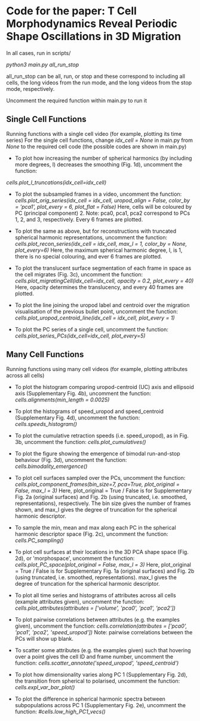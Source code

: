 # Code for the paper: T Cell Morphodynamics Reveal Periodic Shape Oscillations in 3D Migration

In all cases, run in scripts/

*python3 main.py all_run_stop*

all_run_stop can be all, run, or stop and these correspond to including all cells, the long videos from the run mode, and the long videos from the stop mode, respectively.

Uncomment the required function within main.py to run it



## Single Cell Functions
Running functions with a single cell video (for example, plotting its time series)
For the single cell functions, change *idx_cell = None* in main.py from *None* to the required cell code (the possible codes are shown in main.py)

* To plot how increasing the number of spherical harmonics (by including more degrees, l) decreases the smoothing (Fig. 1d), uncomment the function:

*cells.plot_l_truncations(idx_cell=idx_cell)*

* To plot the subsampled frames in a video, uncomment the function:
*cells.plot_orig_series(idx_cell = idx_cell, uropod_align = False, color_by = 'pca1', plot_every = 6, plot_flat = False)*
Here, cells will be coloured by PC (principal component) 2. Note: pca0, pca1, pca2 correspond to PCs 1, 2, and 3, respectively. Every 6 frames are plotted.

* To plot the same as above, but for reconstructions with truncated spherical harmonic representations, uncomment the function:
*cells.plot_recon_series(idx_cell = idx_cell, max_l = 1, color_by = None, plot_every=6)*
Here, the maximum spherical harmonic degree, l, is 1, there is no special colouring, and ever 6 frames are plotted.

* To plot the translucent surface segmentation of each frame in space as the cell migrates (Fig. 3c), uncomment the function:
*cells.plot_migratingCell(idx_cell=idx_cell, opacity = 0.2, plot_every = 40)*
Here, opacity determines the translucency, and every 40 frames are plotted.

* To plot the line joining the uropod label and centroid over the migration visualisation of the previous bullet point, uncomment the function:
*cells.plot_uropod_centroid_line(idx_cell = idx_cell, plot_every = 1)*

* To plot the PC series of a single cell, uncomment the function:
*cells.plot_series_PCs(idx_cell=idx_cell, plot_every=5)*



## Many Cell Functions
Running functions using many cell videos (for example, plotting attributes across all cells)

* To plot the histogram comparing uropod-centroid (UC) axis and ellipsoid axis (Supplementary Fig. 4b), uncomment the function:
*cells.alignments(min_length = 0.0025)*

* To plot the histograms of speed_uropod and speed_centroid (Supplementary Fig. 4d), uncomment the function:
*cells.speeds_histogram()*

* To plot the cumulative retraction speeds (i.e. speed_uropod), as in Fig. 3b, uncomment the function:
*cells.plot_cumulatives()*

* To plot the figure showing the emergence of bimodal run-and-stop behaviour (Fig. 3d), uncomment the function:
*cells.bimodality_emergence()*

* To plot cell surfaces sampled over the PCs, uncomment the function:
*cells.plot_component_frames(bin_size=7, pca=True, plot_original = False, max_l = 3)*
Here, plot_original = True / False is for Supplementary Fig. 2a (original surfaces) and Fig. 2b (using truncated, i.e. smoothed, representations), respectively. The bin size gives the number of frames shown, and max_l gives the degree of truncation for the spherical harmonic descriptor.

* To sample the min, mean and max along each PC in the spherical harmonic descriptor space (Fig. 2c), uncomment the function:
*cells.PC_sampling()*

* To plot cell surfaces at their locations in the 3D PCA shape space (Fig. 2d), or 'morphospace', uncomment the function:
*cells.plot_PC_space(plot_original = False, max_l = 3)*
Here, plot_original = True / False is for Supplementary Fig. 1a (original surfaces) and Fig. 2b (using truncated, i.e. smoothed, representations). max_l gives the degree of truncation for the spherical harmonic descriptor.


* To plot all time series and histograms of attributes across all cells (example attributes given), uncomment the function:
*cells.plot_attributes(attributes = ['volume', 'pca0', 'pca1', 'pca2'])*

* To plot pairwise correlations between attributes (e.g. the examples given), uncomment the function:
*cells.correlation(attributes = ['pca0', 'pca1', 'pca2', 'speed_uropod'])*
Note: pairwise correlations between the PCs will show up blank.


* To scatter some attributes (e.g. the examples given) such that hovering over a point gives the cell ID and frame number, uncomment the function:
*cells.scatter_annotate('speed_uropod', 'speed_centroid')*

* To plot how dimensionality varies along PC 1 (Supplementary Fig. 2d), the transition from spherical to polarised, uncomment the function:
*cells.expl_var_bar_plot()*

* To plot the difference in spherical harmonic spectra between subpopulations across PC 1 (Supplementary Fig. 2e), uncomment the function:
*#cells.low_high_PC1_vecs()*
